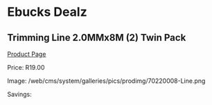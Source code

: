 
# Ebucks Dealz
## Trimming Line 2.0MMx8M (2) Twin Pack
[Product Page](https://www.ebucks.com/web/shop/productSelected.do?prodId=1200603702&catId=370101825)

Price: R19.00

Image: /web/cms/system/galleries/pics/prodimg/70220008-Line.png

Savings: 


	
